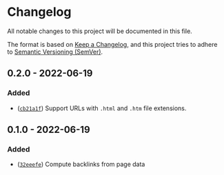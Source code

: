 # Changelog

All notable changes to this project will be documented in this file.

The format is based on [Keep a Changelog](https://keepachangelog.com/en/1.0.0/), and this project tries to adhere to [Semantic Versioning (SemVer)](https://semver.org/spec/v2.0.0.html).

<!--
    **Added** for new features.
    **Changed** for changes in existing functionality.
    **Deprecated** for soon-to-be removed features.
    **Removed** for now removed features.
    **Fixed** for any bug fixes.
    **Security** in case of vulnerabilities.
 -->

## 0.2.0 - 2022-06-19

### Added
- ([`cb21a1f`](https://github.com/binyamin/eleventy-plugin-backlinks/commit/cb21a1f3d1e737e572c6f0c90d63092e05df98af)) Support URLs with `.html` and `.htm` file extensions.


## 0.1.0 - 2022-06-19

### Added
- ([`32eeefe`](https://github.com/binyamin/eleventy-plugin-backlinks/commit/32eeefe75e3a6901219c5234e4fade794ac0376c)) Compute backlinks from page data
